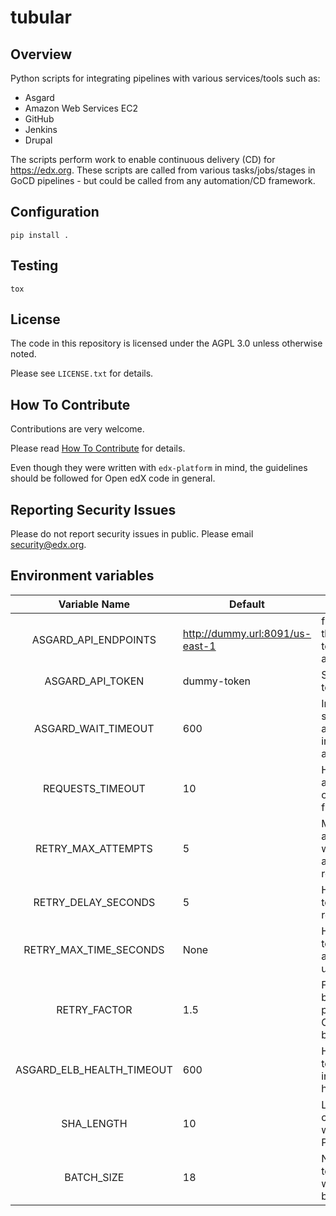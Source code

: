 # tubular

## Overview
Python scripts for integrating pipelines with various services/tools such as:
* Asgard
* Amazon Web Services EC2
* GitHub
* Jenkins
* Drupal

The scripts perform work to enable continuous delivery (CD) for https://edx.org. These scripts are called from various tasks/jobs/stages in GoCD pipelines - but could be called from any automation/CD framework.

## Configuration
```
pip install .
```

## Testing
```
tox
```

## License

The code in this repository is licensed under the AGPL 3.0 unless
otherwise noted.

Please see ``LICENSE.txt`` for details.

## How To Contribute

Contributions are very welcome.

Please read [How To Contribute](https://github.com/edx/edx-platform/blob/master/CONTRIBUTING.rst) for details.

Even though they were written with ```edx-platform``` in mind, the guidelines
should be followed for Open edX code in general.

## Reporting Security Issues

Please do not report security issues in public. Please email security@edx.org.

## Environment variables

|     Variable Name    | Default                         | Description                                                                                   |
|:--------------------:|---------------------------------|-----------------------------------------------------------------------------------------------|
| ASGARD_API_ENDPOINTS | http://dummy.url:8091/us-east-1 | fully qualified URL to the asgard instance to run the scripts against                         |
| ASGARD_API_TOKEN     | dummy-token                     | String - The asgard token                                                                     |
| ASGARD_WAIT_TIMEOUT  | 600                             | Integer - time in seconds to wait for an action such as instances healthy in a load balancer. |
| REQUESTS_TIMEOUT     | 10                              | How long to wait for an http connection/response from Asgard.                                 |
| RETRY_MAX_ATTEMPTS   | 5                               | Maximum number attempts to be made when asgard returns a 400 or 500 response.            |
| RETRY_DELAY_SECONDS  | 5                               | How long in seconds to wait between retries to asgard                                         |
| RETRY_MAX_TIME_SECONDS | None                          | How long in seconds to keep retrying asgard before giving up.                                 |
| RETRY_FACTOR         | 1.5                             | Factor to multiple the base wait time by per retry attempt.  Only applies to ec2 boto calls   |
| ASGARD_ELB_HEALTH_TIMEOUT | 600                        | How long in seconds to wait for an instanced to become healthy in an ELB.                     |
| SHA_LENGTH           | 10                              | Length of the commit SHA to use when querying for a PR by commit.                             |
| BATCH_SIZE           | 18                              | Number of commits to batch together when querying a PR by commit.                             |